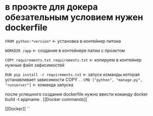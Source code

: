 
# в проэкте для докера обезательным условием нужен dockerfile

`FROM python:*version*` <- установка в контейнер питона

`WORKDIR /app` <- создание в контейнере папки с проэктом

`COPY requirements.txt requirements.txt` <- копируем в контейнер нужные файл зафисимостей


`RUN pip install -r requirements.txt` <- запуск команды которая устанавливает зависимости
COPY . .
`CMD ["python", "manage.py", "runserver"]` <- команда запуска

после успешного создания dockerfile нужно ввести команду docker build -t appname . [[Docker commands]]

[[Docker]]
``

